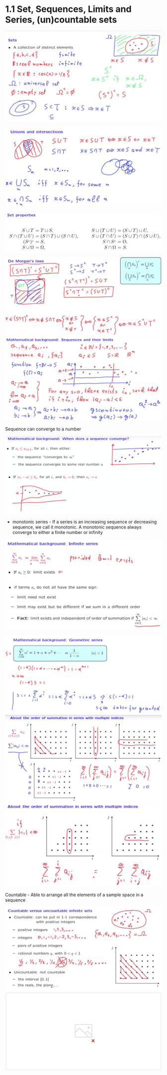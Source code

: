 # 1.1 Set, Sequences, Limits and Series, (un)countable sets

![image](../../../media/Intro-Syllabus_1.1-Set-Sequences,-Limits-and-Series,-(un)countable-sets-image1.jpg)

![image](../../../media/Intro-Syllabus_1.1-Set-Sequences,-Limits-and-Series,-(un)countable-sets-image2.jpg)

![image](../../../media/Intro-Syllabus_1.1-Set-Sequences,-Limits-and-Series,-(un)countable-sets-image3.jpg)

![image](../../../media/Intro-Syllabus_1.1-Set-Sequences,-Limits-and-Series,-(un)countable-sets-image4.jpg)
![image](../../../media/Intro-Syllabus_1.1-Set-Sequences,-Limits-and-Series,-(un)countable-sets-image5.jpg)

Sequence can converge to a number

![image](../../../media/Intro-Syllabus_1.1-Set-Sequences,-Limits-and-Series,-(un)countable-sets-image6.jpg)

- monotonic series - If a series is an increasing sequence or decreasing sequence, we call it monotonic. A monotonic sequence always converge to either a finite number or infinity

![image](../../../media/Intro-Syllabus_1.1-Set-Sequences,-Limits-and-Series,-(un)countable-sets-image7.jpg)

![image](../../../media/Intro-Syllabus_1.1-Set-Sequences,-Limits-and-Series,-(un)countable-sets-image8.jpg)
![image](../../../media/Intro-Syllabus_1.1-Set-Sequences,-Limits-and-Series,-(un)countable-sets-image9.jpg)
![image](../../../media/Intro-Syllabus_1.1-Set-Sequences,-Limits-and-Series,-(un)countable-sets-image10.jpg)

Countable - Able to arrange all the elements of a sample space in a sequence

![image](../../../media/Intro-Syllabus_1.1-Set-Sequences,-Limits-and-Series,-(un)countable-sets-image11.jpg)
![image](../../../media/Intro-Syllabus_1.1-Set-Sequences,-Limits-and-Series,-(un)countable-sets-image12.jpg)
